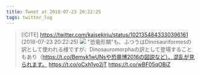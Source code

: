 ```yaml
---
title: Tweet at 2018-07-23 20:22:25
tags: twitter_log
---
```


> [!CITE] https://twitter.com/kaisekiriu/status/1021354843330396161 (2018-07-23 20:22:25)
> ![](https://twitter.com/kaisekiriu/status/1021354843330396161)
> "恐竜形類"も、ふつうはDinosauriformesの訳として使われる様ですが、Dinosauromorphaの訳として登場することもあり（https://t.co/Bemyk1wUNsや恐竜博2016の図説など）、混乱が見られます。
> https://t.co/oCxh1yo2jT
> https://t.co/wBF05qOBjZ
